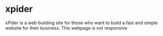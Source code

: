 # xpider
xPider is a web building site for those who want to build a fast and simple website for their business.
This webpage is not responsive
